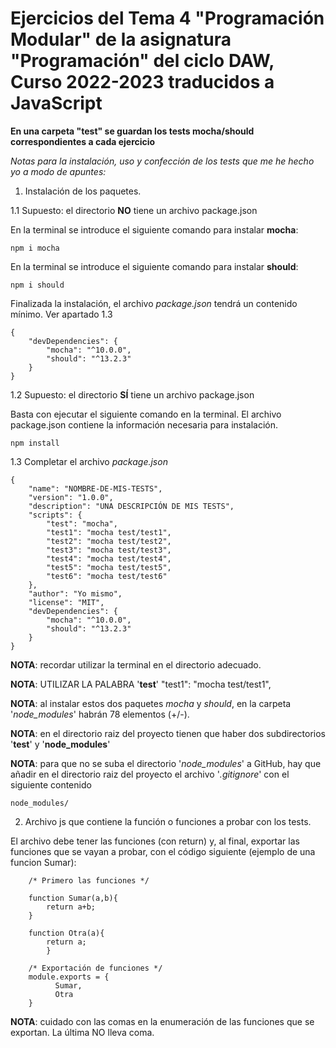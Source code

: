 # Ejercicios del Tema 4 "Programación Modular" de la asignatura "Programación" del ciclo DAW, Curso 2022-2023 traducidos a JavaScript

**En una carpeta "test" se guardan los tests mocha/should correspondientes a cada ejercicio**

*Notas para la instalación, uso y confección de los tests que me he hecho yo a modo de apuntes:*

1. Instalación de los paquetes.

1.1 Supuesto: el directorio **NO** tiene un archivo package.json

En la terminal se introduce el siguiente comando para instalar **mocha**:

```
npm i mocha
```

En la terminal se introduce el siguiente comando para instalar **should**:

```
npm i should
```

Finalizada la instalación, el archivo *package.json* tendrá un contenido mínimo. Ver apartado 1.3

```
{
    "devDependencies": {
        "mocha": "^10.0.0",
        "should": "^13.2.3"
    }
}
```

1.2 Supuesto: el directorio **SÍ** tiene un archivo package.json

Basta con ejecutar el siguiente comando en la terminal. El archivo package.json contiene la información necesaria para instalación.

```
npm install
```

1.3 Completar el archivo *package.json*

```
{
    "name": "NOMBRE-DE-MIS-TESTS",
    "version": "1.0.0",
    "description": "UNA DESCRIPCIÓN DE MIS TESTS",
    "scripts": {
        "test": "mocha",
        "test1": "mocha test/test1",
        "test2": "mocha test/test2",
		"test3": "mocha test/test3",
		"test4": "mocha test/test4",
        "test5": "mocha test/test5",
		"test6": "mocha test/test6"
    },
    "author": "Yo mismo",
    "license": "MIT",
    "devDependencies": {
        "mocha": "^10.0.0",
        "should": "^13.2.3"
    }
}
```

**NOTA**: recordar utilizar la terminal en el directorio adecuado.

**NOTA**: UTILIZAR LA PALABRA '**test**' "test1": "mocha test/test1",

**NOTA**: al instalar estos dos paquetes *mocha* y *should*, en la carpeta '*node_modules*' habrán 78 elementos (+/-).

**NOTA**: en el directorio raiz del proyecto tienen que haber dos subdirectorios '**test**' y '**node_modules**'

**NOTA**: para que no se suba el directorio '*node_modules*' a GitHub, hay que añadir en el directorio raiz del proyecto el archivo '*.gitignore*' con el siguiente contenido

```
node_modules/
```


2. Archivo js que contiene la función o funciones a probar con los tests.

El archivo debe tener las funciones (con return) y, al final, exportar las funciones que se vayan a probar, con el código siguiente (ejemplo de una funcion Sumar):

```
	/* Primero las funciones */

	function Sumar(a,b){
		return a+b;
	}

	function Otra(a){
		return a;
		}

	/* Exportación de funciones */
	module.exports = {
		  Sumar,
		  Otra
	}
```
**NOTA**: cuidado con las comas en la enumeración de las funciones que se exportan. La última NO lleva coma.